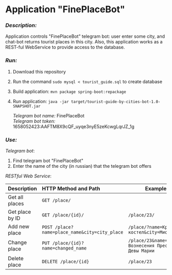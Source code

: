  # Application "FinePlaceBot"
 ### ***Description:***
Application controls "FinePlaceBot" telegram bot: user enter some city, 
and chat-bot returns tourist places in this city.
Also, this application works as a REST-ful WebService to provide access to the database.

 ### ***Run:***
1. Download this repository
2. Run the command `sudo mysql < tourist_guide.sql` to create database
3. Build application: `mvn package spring-boot:repackage` 
3. Run application: `java -jar target/tourist-guide-by-cities-bot-1.0-SNAPSHOT.jar`  

  
   *Telegram bot name:* FinePlaceBot  
   *Telegram bot token:* 1658052423:AAFTM8X9cQF_uyqe3nyE5zeKcwgLqrJZ_1g

 ### ***Use:***

*Telegram bot*:
1. Find telegram bot "FinePlaceBot"
2. Enter the name of the city (in russian) that the telegram bot offers

*RESTful Web Service*:

| Description     | HTTP Method and Path                                      |Example                                                  |
| --------------- |:---------------------------------------------| --------------------------------------------------------|
| Get all places  | `GET /place/`                                |                                                         |
| Get place by ID | `GET /place/{id}/`                           | `/place/23/`                                            |
| Add new place   | `POST /place?name=place_name&city=city_place`| `/place/?name=Красный костел&city=Миоры`                |
| Change place    | `PUT /place/{id}?name=changed_name`          | `/place/23&name=Костел Вознесения Пресвятой Девы Марии` |
| Delete place    | `DELETE /place/{id}`                         | `/place/23`                                             |
